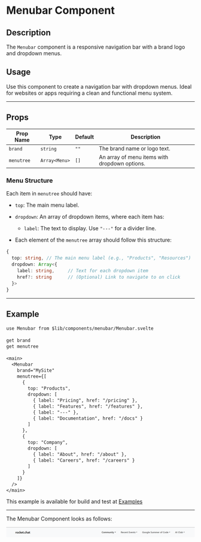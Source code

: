# Menubar Component

## Description
The `Menubar` component is a responsive navigation bar with a brand logo and dropdown menus.
## Usage

Use this component to create a navigation bar with dropdown menus. Ideal for websites or apps requiring a clean and functional menu system.

---

## Props

| Prop Name  | Type          | Default | Description                                   |
| ---------- | ------------- | ------- | --------------------------------------------- |
| `brand`    | `string`      | `""`    | The brand name or logo text.                  |
| `menutree` | `Array<Menu>` | `[]`    | An array of menu items with dropdown options. |

### Menu Structure

Each item in `menutree` should have:

- `top`: The main menu label.
- `dropdown`: An array of dropdown items, where each item has:
  - `label`: The text to display. Use `"---"` for a divider line.

- Each element of the `menutree` array should follow this structure:

```ts
{
  top: string, // The main menu label (e.g., "Products", "Resources")
  dropdown: Array<{
    label: string,     // Text for each dropdown item
    href?: string      // (Optional) Link to navigate to on click
  }>
}
```

---

## Example

```svelte
use Menubar from $lib/components/menubar/Menubar.svelte

get brand
get menutree

<main>
  <Menubar 
    brand="MySite" 
    menutree={[
      {
        top: "Products",
        dropdown: [
          { label: "Pricing", href: "/pricing" },
          { label: "Features", href: "/features" },
          { label: "---" },
          { label: "Documentation", href: "/docs" }
        ]
      },
      {
        top: "Company",
        dropdown: [
          { label: "About", href: "/about" },
          { label: "Careers", href: "/careers" }
        ]
      }
    ]}
  />
</main>
```
This example is available for build and test at [Examples](../examples/menubar.md)

---

The Menubar Component looks as follows:

![Menubar image.](./docsImages/MenubarImage.png "This is a Menubar component image.")